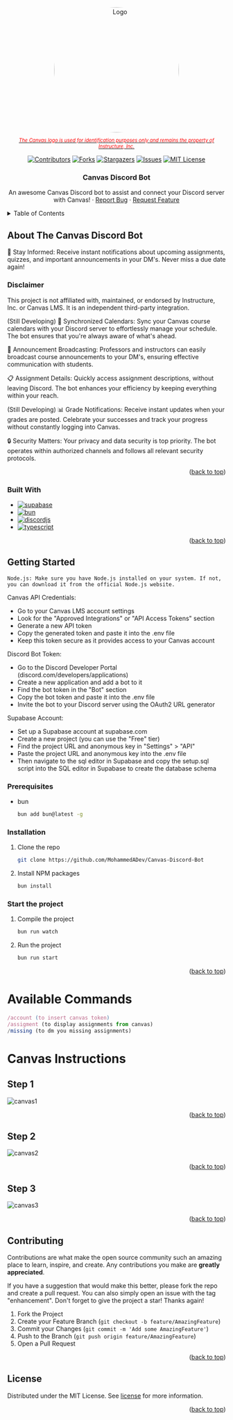 <a name="readme-top"></a>
<br />

<div align="center">
  <a href="https://github.com/MohammedADev/Canvas-Discord-Bot">
    <img src="https://www.uab.edu/elearning/images/pictures/academic-technologies/logos/canvas.png" alt="Logo" width="288" height="288" style="border-radius: 50%;">
    <p style="font-style: italic; font-size: 0.8em; color: red;">The Canvas logo is used for identification purposes only and remains the property of Instructure, Inc.</p>

  </a>

[![Contributors][contributors-shield]][contributors-url]
[![Forks][forks-shield]][forks-url]
[![Stargazers][stars-shield]][stars-url]
[![Issues][issues-shield]][issues-url]
[![MIT License][license-shield]][license-url]

  <h3 align="center">Canvas Discord Bot</h3>

  <p align="center">
    An awesome Canvas Discord bot to assist and connect your Discord server with Canvas!
    ·
    <a href="https://github.com/MohammedADev/Canvas-Discord-Bot/issues">Report Bug</a>
    ·
    <a href="https://github.com/MohammedADev/Canvas-Discord-Bot/issues">Request Feature</a>
  </p>
</div>

<!-- TABLE OF CONTENTS -->
<details>
  <summary>Table of Contents</summary>
  <ol>
    <li>
      <a href="#about-the-canvas-discord-bot">About The Project</a>
      <ul>
        <li><a href="#built-with">Built With</a></li>
      </ul>
    </li>
    <li>
      <a href="#getting-started">Getting Started</a>
      <ul>
        <li><a href="#prerequisites">Prerequisites</a></li>
        <li><a href="#installation">Installation</a></li>
      </ul>
    </li>
    <li><a href="#canvas-instructions">Canvas Instructions</a></li>
    <li><a href="#contributing">Contributing</a></li>
    <li><a href="#license">License</a></li>
  </ol>
</details>

<!-- ABOUT THE PROJECT -->

## About The Canvas Discord Bot

🔔 Stay Informed: Receive instant notifications about upcoming assignments, quizzes, and important announcements in your DM's. Never miss a due date again!

### Disclaimer

This project is not affiliated with, maintained, or endorsed by Instructure, Inc. or Canvas LMS. It is an independent third-party integration.

(Still Developing) 📅 Synchronized Calendars: Sync your Canvas course calendars with your Discord server to effortlessly manage your schedule. The bot ensures that you're always aware of what's ahead.

📢 Announcement Broadcasting: Professors and instructors can easily broadcast course announcements to your DM's, ensuring effective communication with students.

📋 Assignment Details: Quickly access assignment descriptions, without leaving Discord. The bot enhances your efficiency by keeping everything within your reach.

(Still Developing) 📊 Grade Notifications: Receive instant updates when your grades are posted. Celebrate your successes and track your progress without constantly logging into Canvas.

🔒 Security Matters: Your privacy and data security is top priority. The bot operates within authorized channels and follows all relevant security protocols.

<p align="right">(<a href="#readme-top">back to top</a>)</p>

### Built With

- [![supabase][supabase]][supabase-url]
- [![bun][bun]][bun-url]
- [![discordjs][discordjs]][discordjs-url]
- [![typescript][typescript]][typescripturl]

<p align="right">(<a href="#readme-top">back to top</a>)</p>

<!-- GETTING STARTED -->

## Getting Started

`Node.js: Make sure you have Node.js installed on your system. If not, you can download it from the official Node.js website.`

Canvas API Credentials:

- Go to your Canvas LMS account settings
- Look for the "Approved Integrations" or "API Access Tokens" section
- Generate a new API token
- Copy the generated token and paste it into the .env file
- Keep this token secure as it provides access to your Canvas account

Discord Bot Token:

- Go to the Discord Developer Portal (discord.com/developers/applications)
- Create a new application and add a bot to it
- Find the bot token in the "Bot" section
- Copy the bot token and paste it into the .env file
- Invite the bot to your Discord server using the OAuth2 URL generator

Supabase Account:

- Set up a Supabase account at supabase.com
- Create a new project (you can use the "Free" tier)
- Find the project URL and anonymous key in "Settings" > "API"
- Paste the project URL and anonymous key into the .env file
- Then navigate to the sql editor in Supabase and copy the setup.sql script into the SQL editor in Supabase to create the database schema

### Prerequisites

- bun
  ```sh
  bun add bun@latest -g
  ```

### Installation

1. Clone the repo
   ```sh
   git clone https://github.com/MohammedADev/Canvas-Discord-Bot
   ```
2. Install NPM packages
   ```sh
   bun install
   ```

### Start the project

1.  Compile the project
    ```sh
    bun run watch
    ```
2.  Run the project
    ```sh
    bun run start
    ```
    <p align="right">(<a href="#readme-top">back to top</a>)</p>

# Available Commands

```js
/account (to insert canvas token)
/assigment (to display assignments from canvas)
/missing (to dm you missing assignments)
```

# Canvas Instructions

## Step 1

![canvas1]

<p align="right">(<a href="#readme-top">back to top</a>)</p>

## Step 2

![canvas2]

<p align="right">(<a href="#readme-top">back to top</a>)</p>

## Step 3

![canvas3]

<p align="right">(<a href="#readme-top">back to top</a>)</p>

<!-- CONTRIBUTING -->

## Contributing

Contributions are what make the open source community such an amazing place to learn, inspire, and create. Any contributions you make are **greatly appreciated**.

If you have a suggestion that would make this better, please fork the repo and create a pull request. You can also simply open an issue with the tag "enhancement".
Don't forget to give the project a star! Thanks again!

1. Fork the Project
2. Create your Feature Branch (`git checkout -b feature/AmazingFeature`)
3. Commit your Changes (`git commit -m 'Add some AmazingFeature'`)
4. Push to the Branch (`git push origin feature/AmazingFeature`)
5. Open a Pull Request

<p align="right">(<a href="#readme-top">back to top</a>)</p>

## License

Distributed under the MIT License. See [license] for more information.

<p align="right">(<a href="#readme-top">back to top</a>)</p>

[contributors-shield]: https://img.shields.io/github/stars/MohammedADev/Canvas-Discord-Bot.svg?style=for-the-badge
[contributors-url]: https://github.com/MohammedADev/Canvas-Discord-Bot/graphs/contributors
[forks-shield]: https://img.shields.io/github/stars/MohammedADev/Canvas-Discord-Bot.svg?style=for-the-badge
[forks-url]: https://github.com/MohammedADev/Canvas-Discord-Bot/network/members
[stars-shield]: https://img.shields.io/github/stars/MohammedADev/Canvas-Discord-Bot.svg?style=for-the-badge
[stars-url]: https://github.com/MohammedADev/Canvas-Discord-Bot/stargazers
[issues-shield]: https://img.shields.io/github/stars/MohammedADev/Canvas-Discord-Bot.svg?style=for-the-badge
[issues-url]: https://github.com/MohammedADev/Canvas-Discord-Bot/issues
[license-shield]: https://img.shields.io/github/license/MohammedADev/Best-README-Template.svg?style=for-the-badge
[license-url]: https://github.com/MohammedADev/Canvas-Discord-Bot/License.MD
[product-screenshot]: images/screenshot.png
[bun]: https://img.shields.io/badge/Bun-339933?style=for-the-badge&logo=bun&logoColor=white
[supabase]: https://img.shields.io/badge/Supabase-181818?style=for-the-badge&logo=supabase&logoColor=white
[discordjs]: https://img.shields.io/badge/Discord-5865F2?style=for-the-badge&logo=discord&logoColor=white
[bun-url]: https://bun.sh/
[supabase-url]: https://supabase.com/
[discordjs-url]: https://discord.js.org/
[canvas1]: images/canvas/canvasStep1.png
[canvas2]: images/canvas/canvasStep2.png
[canvas3]: images/canvas/canvasStep3.png
[license]: License.MD
[typescript]: https://img.shields.io/badge/typescript-%23007ACC.svg?style=for-the-badge&logo=typescript&logoColor=white
[typescripturl]: https://www.typescriptlang.org/

```

```
